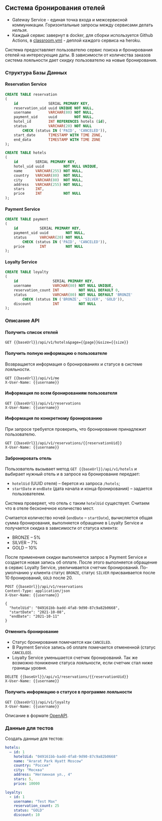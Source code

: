 ## Система бронирования отелей

- Gateway Service - единая точка входа и межсервисной коммуникации. Горизонтальные запросы между сервисами
делать _нельзя_.
- Каждый сервис завернут в docker, для сборки используется Github Actions, 
   в [classroom.yml](.github/workflows/classroom.yml) - деплой каждого сервиса на heroku.

Система предоставляет пользователю сервис поиска и бронирования отелей на интересующие даты. В зависимости от количества
заказов система лояльности дает скидку пользователю на новые бронирования.

### Структура Базы Данных

#### Reservation Service

```sql
CREATE TABLE reservation
(
    id              SERIAL PRIMARY KEY,
    reservation_uid uuid UNIQUE NOT NULL,
    username        VARCHAR(80) NOT NULL,
    payment_uid     uuid        NOT NULL,
    hotel_id        INT REFERENCES hotels (id),
    status          VARCHAR(20) NOT NULL
        CHECK (status IN ('PAID', 'CANCELED')),
    start_date      TIMESTAMP WITH TIME ZONE,
    end_data        TIMESTAMP WITH TIME ZONE
);

CREATE TABLE hotels
(
    id        SERIAL PRIMARY KEY,
    hotel_uid uuid         NOT NULL UNIQUE,
    name      VARCHAR(255) NOT NULL,
    country   VARCHAR(80)  NOT NULL,
    city      VARCHAR(80)  NOT NULL,
    address   VARCHAR(255) NOT NULL,
    stars     INT,
    price     INT          NOT NULL
);
```

#### Payment Service

```sql
CREATE TABLE payment
(
    id          SERIAL PRIMARY KEY,
    payment_uid uuid        NOT NULL,
    status      VARCHAR(20) NOT NULL
        CHECK (status IN ('PAID', 'CANCELED')),
    price       INT         NOT NULL
);
```

#### Loyalty Service

```sql
CREATE TABLE loyalty
(
    id                SERIAL PRIMARY KEY,
    username          VARCHAR(80) NOT NULL UNIQUE,
    reservation_count INT         NOT NULL DEFAULT 0,
    status            VARCHAR(80) NOT NULL DEFAULT 'BRONZE'
        CHECK (status IN ('BRONZE', 'SILVER', 'GOLD')),
    discount          INT         NOT NULL
);
```

### Описание API

#### Получить список отелей

```http request
GET {{baseUrl}}/api/v1/hotels&page={{page}}&size={{size}}
```

#### Получить полную информацию о пользователе

Возвращается информация о бронированиях и статусе в системе лояльности.

```http request
GET {{baseUrl}}/api/v1/me
X-User-Name: {{username}}
```

#### Информация по всем бронированиям пользователя

```http request
GET {{baseUrl}}/api/v1/reservations
X-User-Name: {{username}}
```

#### Информация по конкретному бронированию

При запросе требуется проверить, что бронирование принадлежит пользователю.

```http request
GET {{baseUrl}}/api/v1/reservations/{{reservationUid}}
X-User-Name: {{username}}
```

#### Забронировать отель

Пользователь вызывает метод `GET {{baseUrl}}/api/v1/hotels` и выбирает нужный отель и в запросе на бронирование
передает:

* `hotelUid` (UUID отеля) – берется из запроса `/hotels`;
* `startDate` и `endDate` (дата начала и конца бронирования) – задается пользователем.

Система проверяет, что отель с таким `hotelUid` существует. Считаем что в отеле бесконечное количество мест.

Считается количество ночей (`endDate` – `startDate`), вычисляется общая сумма бронирования, выполняется обращение в
Loyalty Service и получается скидка в зависимости от статуса клиента:

* BRONZE – 5%
* SILVER – 7%
* GOLD – 10%

После применения скидки выполняется запрос в Payment Service и создается новая запись об оплате. После этого выполняется
обращение в сервис Loyalty Service, увеличивается счетчик бронирований. По-умолчанию у клиента статус `BRONZE`,
статус `SILVER` присваивается после 10 бронирований, `GOLD` после 20.

```http request
POST {{baseUrl}}/api/v1/reservations
Content-Type: application/json
X-User-Name: {{username}}

{
  "hotelUid": "049161bb-badd-4fa8-9d90-87c9a82b0668",
  "startDate": "2021-10-08",
  "endDate": "2021-10-11"
}
```

#### Отменить бронирование

* Статус бронирования помечается как `CANCELED`.
* В Payment Service запись об оплате помечается отмененной (статус `CANCELED`).
* Loyalty Service уменьшается счетчик бронирований. Так же возможно понижение статуса лояльности, если счетчик стал ниже
  границы уровня.

```http request
DELETE {{baseUrl}}/api/v1/reservations/{{reservationUid}}
X-User-Name: {{username}}
```

#### Получить информацию о статусе в программе лояльности

```http request
GET {{baseUrl}}/api/v1/loyalty
X-User-Name: {{username}}
```

Описание в формате [OpenAPI](%5Binst%5D%5Bv2%5D%20Hotels%20Booking%20System.yml).

### Данные для тестов

Создать данные для тестов:

```yaml
hotels:
  – id: 1
    hotelUid: "049161bb-badd-4fa8-9d90-87c9a82b0668"
    name: "Ararat Park Hyatt Moscow"
    country: "Россия"
    city: "Москва"
    address: "Неглинная ул., 4"
    stars: 5,
    price: 10000

loyalty:
  - id: 1
    username: "Test Max"
    reservation_count: 25
    status: "GOLD"
    discount: 10
```
